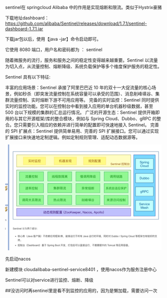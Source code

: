 sentinel在 springcloud Alibaba 中的作用是实现熔断和限流。类似于Hystrix豪猪

下载地址dashboard： https://github.com/alibaba/Sentinel/releases/download/1.7.1/sentinel-dashboard-1.7.1.jar

下载jar包以后，使用【java -jar】命令启动即可。

它使用 8080 端口，用户名和密码都为 ： sentinel

随着微服务的流行，服务和服务之间的稳定性变得越来越重要。Sentinel 以流量为切入点，从流量控制、熔断降级、系统负载保护等多个维度保护服务的稳定性。

Sentinel 具有以下特征:

丰富的应用场景：Sentinel 承接了阿里巴巴近 10 年的双十一大促流量的核心场景，例如秒杀（即突发流量控制在系统容量可以承受的范围）、消息削峰填谷、集群流量控制、实时熔断下游不可用应用等。
完备的实时监控：Sentinel 同时提供实时的监控功能。您可以在控制台中看到接入应用的单台机器秒级数据，甚至 500 台以下规模的集群的汇总运行情况。
广泛的开源生态：Sentinel 提供开箱即用的与其它开源框架/库的整合模块，例如与 Spring Cloud、Dubbo、gRPC 的整合。您只需要引入相应的依赖并进行简单的配置即可快速地接入 Sentinel。
完善的 SPI 扩展点：Sentinel 提供简单易用、完善的 SPI 扩展接口。您可以通过实现扩展接口来快速地定制逻辑。例如定制规则管理、适配动态数据源等。

![img.png](img.png)

先启动nacos

新建模块 cloudalibaba-sentinel-service8401 ，使用nacos作为服务注册中心

Sentinel可以对service进行监控、熔断、降级

##没访问时再sentinel里是看不到监控的应用的，因为是懒加载，需要访问一次
